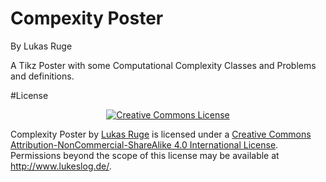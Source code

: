 # Compexity Poster
By Lukas Ruge

A Tikz Poster with some Computational Complexity Classes and Problems and definitions.

#License
<p align="center"><a rel="license" href="http://creativecommons.org/licenses/by-nc-sa/4.0/">
<img alt="Creative Commons License" style="border-width:0" src="http://i.creativecommons.org/l/by-nc-sa/4.0/88x31.png" /></a></p>

<span xmlns:dct="http://purl.org/dc/terms/" property="dct:title">Complexity Poster</span> by <a xmlns:cc="http://creativecommons.org/ns#" 
href="https://github.com/TVLuke/ComplexityPoser" property="cc:attributionName" rel="cc:attributionURL">Lukas Ruge</a> 
is licensed under a <a rel="license" href="http://creativecommons.org/licenses/by-nc-sa/4.0/">Creative Commons Attribution-NonCommercial-ShareAlike 4.0 
International License</a>.<br />Permissions beyond the scope of this license may be available at 
<a xmlns:cc="http://creativecommons.org/ns#" href="http://www.lukeslog.de/" rel="cc:morePermissions">http://www.lukeslog.de/</a>. 

